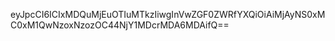 eyJpcCI6ICIxMDQuMjEuOTIuMTkzIiwgInVwZGF0ZWRfYXQiOiAiMjAyNS0xMC0xM1QwNzoxNzozOC44NjY1MDcrMDA6MDAifQ==